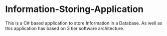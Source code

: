 # Information-Storing-Application
This is a C# based application to store Information in a Database. As well as this application has based on 3 tier software architecture.
